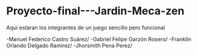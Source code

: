 # Proyecto-final---Jardin-Meca-zen
Aqui estaran los integrantes de un juego sencillo pero funcional

-Manuel Federico Castro Suárez/
-Gabriel Felipe Garzón Rosero/
-Franklin Orlando Delgado Ramirez/
-Jhorsmith Pena Perez/
